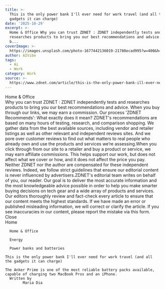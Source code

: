 ```yaml
---
title: >-
  This is the only power bank I'll ever need for work travel (and all the
  gadgets it can charge)
date: '2025-10-29'
excerpt: >-
  Home & Office Why you can trust ZDNET : ZDNET independently tests and
  researches products to bring you our best recommendations and advice. When you
  b...
coverImage: >-
  https://images.unsplash.com/photo-1677442136019-21780ecad995?w=400&h=200&fit=crop&auto=format
author: AIVibe
tags:
  - Ai
  - Work
category: Work
source: >-
  https://www.zdnet.com/article/this-is-the-only-power-bank-ill-ever-need-for-work-travel-and-all-the-gadgets-it-can-charge/
---
```

Home & Office     
    Why you can trust ZDNET
  : ZDNET independently tests and researches products to bring you our best recommendations and advice. When you buy through our links, we may earn a commission. Our process    'ZDNET Recommends': What exactly does it mean? ZDNET's recommendations are based on many hours of testing, research, and comparison shopping. We gather data from the best available sources, including vendor and retailer listings as well as other relevant and independent reviews sites. And we pore over customer reviews to find out what matters to real people who already own and use the products and services we’re assessing.When you click through from our site to a retailer and buy a product or service, we may earn affiliate commissions. This helps support our work, but does not affect what we cover or how, and it does not affect the price you pay. Neither ZDNET nor the author are compensated for these independent reviews.  Indeed, we follow strict guidelines that ensure our editorial content is never influenced by advertisers.ZDNET's editorial team writes on behalf of you, our reader. Our goal is to deliver the most accurate information and the most knowledgeable advice possible in order to help you make smarter buying decisions on tech gear and a wide array of products and services. Our editors  thoroughly review and fact-check every article to ensure that our content meets the highest standards. If we have made an error or published misleading information, we will correct or clarify the article. If you see inaccuracies in our content, please report the mistake via this form. Close   
      Home
    
      Home & Office
    
      Energy
    
      Power banks and batteries
       
    This is the only power bank I'll ever need for work travel (and all the gadgets it can charge)
     
    The Anker Prime is one of the most reliable battery packs available, capable of charging two MacBook Pros and an iPhone.
      Written by 
            Maria Dia

